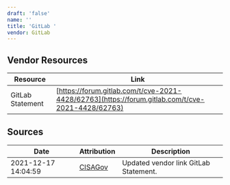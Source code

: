 ```yaml
---
draft: 'false'
name: ''
title: 'GitLab '
vendor: GitLab
---
```


## Vendor Resources
| Resource | Link |
| --- | --- |
| GitLab Statement | [https://forum.gitlab.com/t/cve-2021-4428/62763](https://forum.gitlab.com/t/cve-2021-4428/62763) |



## Sources
| Date | Attribution | Description |
| --- | --- | --- |
| 2021-12-17 14:04:59 | [CISAGov](https://raw.githubusercontent.com/cisagov/log4j-affected-db/develop/README.md) | Updated vendor link GitLab Statement.  |
